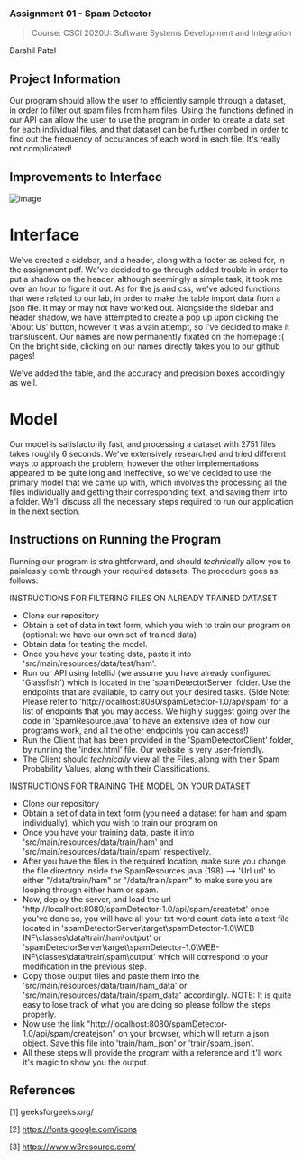 ### Assignment 01 - Spam Detector 
> Course: CSCI 2020U: Software Systems Development and Integration

Darshil Patel

## Project Information
Our program should allow the user to efficiently sample through a dataset, in order to filter out spam files from ham files. Using the functions defined in our API can allow the user to use the program in order to create a data set for each individual files, and that dataset can be further combed in order to find out the frequency of occurances of each word in each file. It's really not complicated! 

## Improvements to Interface

![image](https://user-images.githubusercontent.com/90935765/225521803-b1bb21fd-06d8-4ec6-823a-c74e208459a7.png)


# Interface
We've created a sidebar, and a header, along with a footer as asked for, in the assignment pdf. We've decided to go through added trouble in order to put a shadow on the header, although seemingly a simple task, it took me over an hour to figure it out. As for the js and css, we've added functions that were related to our lab, in order to make the table import data from a json file. It may or may not have worked out. Alongside the sidebar and header shadow, we have attempted to create a pop up upon clicking the 'About Us' button, however it was a vain attempt, so I've decided to make it transluscent. Our names are now permanently fixated on the homepage :(
On the bright side, clicking on our names directly takes you to our github pages!

We've added the table, and the accuracy and precision boxes accordingly as well.

# Model

Our model is satisfactorily fast, and processing a dataset with 2751 files takes roughly 6 seconds. We've extensively researched and tried different ways to approach the problem, however the other implementations appeared to be quite long and ineffective, so we've decided to use the primary model that we came up with, which involves the processing all the files individually and getting their corresponding text, and saving them into a folder. We'll discuss all the necessary steps required to run our application in the next section.

## Instructions on Running the Program

Running our program is straightforward, and should *technically* allow you to painlessly comb through your required datasets. The procedure goes as follows:

INSTRUCTIONS FOR FILTERING FILES ON ALREADY TRAINED DATASET

- Clone our repository
- Obtain a set of data in text form, which you wish to train our program on (optional: we have our own set of trained data)
- Obtain data for testing the model.
- Once you have your testing data, paste it into 'src/main/resources/data/test/ham'.
- Run our API using IntelliJ (we assume you have already configured 'Glassfish') which is located in the 'spamDetectorServer' folder. Use the endpoints that are available, to carry out your desired tasks. (Side Note: Please refer to 'http://localhost:8080/spamDetector-1.0/api/spam' for a list of endpoints that you may access. We highly suggest going over the code in 'SpamResource.java' to have an extensive idea of how our programs work, and all the other endpoints you can access!)
- Run the Client that has been provided in the 'SpamDetectorClient' folder, by running the 'index.html' file. Our website is very user-friendly. 
- The Client should *technically* view all the Files, along with their Spam Probability Values, along with their Classifications.

INSTRUCTIONS FOR TRAINING THE MODEL ON YOUR DATASET

- Clone our repository
- Obtain a set of data in text form (you need a dataset for ham and spam individually), which you wish to train our program on
- Once you have your training data, paste it into 'src/main/resources/data/train/ham' and 'src/main/resources/data/train/spam' respectively.
- After you have the files in the required location, make sure you change the file directory inside the SpamResources.java (198) --> 'Url url' to either "/data/train/ham" or "/data/train/spam" to make sure you are looping through either ham or spam. 
- Now, deploy the server, and load the url 'http://localhost:8080/spamDetector-1.0/api/spam/createtxt' once you've done so, you will have all your txt word count data into a text file located in 'spamDetectorServer\target\spamDetector-1.0\WEB-INF\classes\data\train\ham\output'  or 'spamDetectorServer\target\spamDetector-1.0\WEB-INF\classes\data\train\spam\output' which will correspond to your modification in the previous step.
- Copy those output files and paste them into the 'src/main/resources/data/train/ham_data' or 'src/main/resources/data/train/spam_data' accordingly. 
NOTE: It is quite easy to lose track of what you are doing so please follow the steps properly.
- Now use the link "http://localhost:8080/spamDetector-1.0/api/spam/createjson" on your browser, which will return a json object. Save this file into 'train/ham_json' or 'train/spam_json'. 
- All these steps will provide the program with a reference and it'll work it's magic to show you the output.



## References 
[1] geeksforgeeks.org/

[2] https://fonts.google.com/icons

[3] https://www.w3resource.com/
